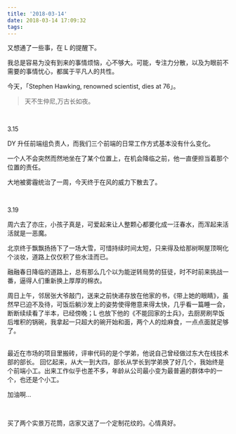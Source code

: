 ```yaml
---
title: '2018-03-14'
date: 2018-03-14 17:09:32
tags:
---
```


又想通了一些事，在 L 的提醒下。

我总是容易为没有到来的事情烦恼，心不够大。可能，专注力分散，以及为眼前不需要的事情忧心，都属于平凡人的共性。

今天，「Stephen Hawking, renowned scientist, dies at 76」。

> 天不生仲尼,万古长如夜。

<br />

3.15

DY 升任前端组负责人，而我们三个前端的日常工作方式基本没有什么变化。

一个人不会突然而然地坐在了某个位置上，在机会降临之前，他一直便担当着那个位置的责任。

大地被雾霾统治了一周，今天终于在风的威力下散去了。

<br />

3.19

周六去了亦庄，小孩子真是，可爱起来让人整颗心都要化成一汪春水，而浑起来活活就是一恶魔。

北京终于飘飘扬扬下了一场大雪，可惜持续时间太短，只来得及给那树啊屋顶啊化个淡妆，道路上仅仅积了些水洼而已。

融融春日降临的道路上，总有那么几个以为能逆转局势的狂徒，时不时前来挑战一番，逼得人们重新换上厚厚的棉衣。

周日上午，邻居张大爷敲门，送来之前快递存放在他家的书，《带上她的眼睛》，虽然早已迫不及待，可饭后躺沙发上的姿势使得倦意来得太快，几乎看一篇睡一会，断断续续看了半本，已经傍晚；L 也放下他的《不能回家的士兵》，去厨房刷早饭后堆积的锅碗，我拿起一只超大的碗开始和面，两个人的烩麻食，一点点面就足够了。

<br />
最近在市场的项目里搬砖，评审代码的是个学弟，他说自己曾经做过东大在线技术部的部长。
回忆起来，从大一到大四，部长从学长到学弟换了好几个，我始终是个前端小工。出来工作似乎也差不多，年龄从公司最小变为最普遍的群体中的一个，也还是个小工。

加油啊...

<br />

买了两个实景万花筒，店家又送了一个定制花纹的。心情真好。


